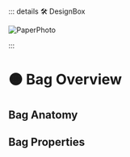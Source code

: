 ::: details 🛠 DesignBox

![PaperPhoto](/PaperPhoto/0048.jpg)

:::

# 🟠 <move>Bag Overview</move>

## Bag Anatomy

## Bag Properties